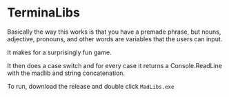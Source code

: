 # TerminaLibs

Basically the way this works is that you have a premade phrase, but nouns, adjective, pronouns, and other words are variables that the users can input. 

It makes for a surprisingly fun  game.

It then does a case switch and for every case it returns a Console.ReadLine with the madlib and string concatenation.

To run, download the release and double click ``MadLibs.exe``
